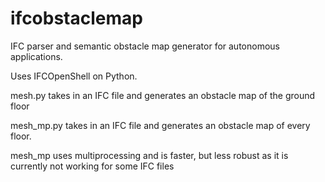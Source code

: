 # ifcobstaclemap
IFC parser and semantic obstacle map generator for autonomous applications.

Uses IFCOpenShell on Python.

mesh.py takes in an IFC file and generates an obstacle map of the ground floor

mesh_mp.py takes in an IFC file and generates an obstacle map of every floor.

mesh_mp uses multiprocessing and is faster, but less robust as it is currently not working for some IFC files
